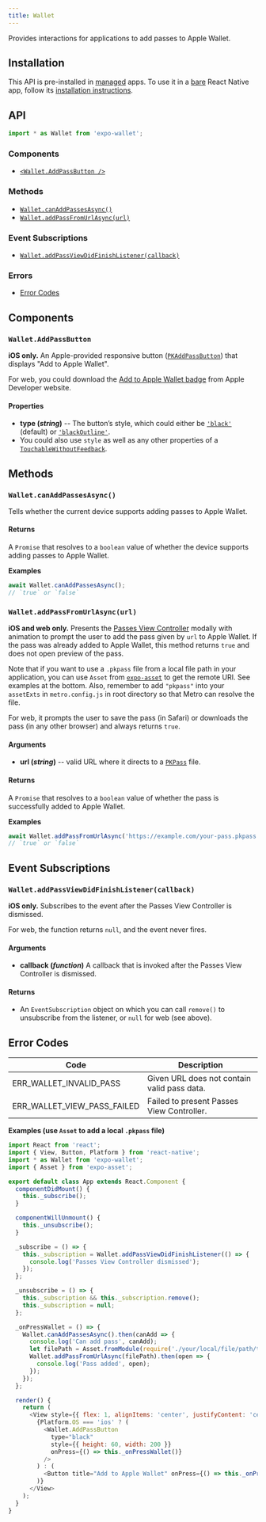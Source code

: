 ```yaml
---
title: Wallet
---
```


Provides interactions for applications to add passes to Apple Wallet.

## Installation

This API is pre-installed in [managed](../../introduction/managed-vs-bare/#managed-workflow) apps. To use it in a [bare](../../introduction/managed-vs-bare/#bare-workflow) React Native app, follow its [installation instructions](https://github.com/expo/expo/tree/master/packages/expo-wallet).

## API

```js
import * as Wallet from 'expo-wallet';
```

### Components

- [`<Wallet.AddPassButton />`](#walletaddpassbutton)

### Methods

- [`Wallet.canAddPassesAsync()`](#walletcanaddpassesasync)
- [`Wallet.addPassFromUrlAsync(url)`](#walletaddpassfromurlasyncurl)

### Event Subscriptions

- [`Wallet.addPassViewDidFinishListener(callback)`](#walletaddpassviewdidfinishlistenercallback)

### Errors

- [Error Codes](#error-codes)

## Components

### `Wallet.AddPassButton`

**iOS only.** An Apple-provided responsive button ([`PKAddPassButton`](https://developer.apple.com/documentation/passkit/pkaddpassbutton)) that displays "Add to Apple Wallet".

For web, you could download the [Add to Apple Wallet badge](https://developer.apple.com/wallet/#related-content) from Apple Developer website.

#### Properties

- **type (_string_)** -- The button’s style, which could either be [`'black'`](https://developer.apple.com/documentation/passkit/pkaddpassbuttonstyle/pkaddpassbuttonstyleblack) (default) or [`'blackOutline'`](https://developer.apple.com/documentation/passkit/pkaddpassbuttonstyle/pkaddpassbuttonstyleblackoutline).
- You could also use `style` as well as any other properties of a [`TouchableWithoutFeedback`](https://facebook.github.io/react-native/docs/touchablewithoutfeedback.html#props).

## Methods

### `Wallet.canAddPassesAsync()`

Tells whether the current device supports adding passes to Apple Wallet.

#### Returns

A `Promise` that resolves to a `boolean` value of whether the device supports adding passes to Apple Wallet.

**Examples**

```js
await Wallet.canAddPassesAsync();
// `true` or `false`
```

### `Wallet.addPassFromUrlAsync(url)`

**iOS and web only.** Presents the [Passes View Controller](https://developer.apple.com/documentation/passkit/pkaddpassesviewcontroller) modally with animation to prompt the user to add the pass given by `url` to Apple Wallet. If the pass was already added to Apple Wallet, this method returns `true` and does not open preview of the pass.

Note that if you want to use a `.pkpass` file from a local file path in your application, you can use `Asset` from [`expo-asset`](../../sdk/asset/) to get the remote URI. See examples at the bottom. Also, remember to add `"pkpass"` into your `assetExts` in `metro.config.js` in root directory so that Metro can resolve the file.

For web, it prompts the user to save the pass (in Safari) or downloads the pass (in any other browser) and always returns `true`.

#### Arguments

- **url (_string_)** -- valid URL where it directs to a [`PKPass`](https://developer.apple.com/documentation/passkit/pkpass) file.

#### Returns

A `Promise` that resolves to a `boolean` value of whether the pass is successfully added to Apple Wallet.

**Examples**

```js
await Wallet.addPassFromUrlAsync('https://example.com/your-pass.pkpass');
// `true` or `false`
```

## Event Subscriptions

### `Wallet.addPassViewDidFinishListener(callback)`

**iOS only.** Subscribes to the event after the Passes View Controller is dismissed.

For web, the function returns `null`, and the event never fires.

#### Arguments

- **callback (_function_)** A callback that is invoked after the Passes View Controller is dismissed.

#### Returns

- An `EventSubscription` object on which you can call `remove()` to unsubscribe from the listener, or `null` for web (see above).

## Error Codes

| Code                        | Description                                 |
| --------------------------- | ------------------------------------------- |
| ERR_WALLET_INVALID_PASS     | Given URL does not contain valid pass data. |
| ERR_WALLET_VIEW_PASS_FAILED | Failed to present Passes View Controller.   |

**Examples (use `Asset` to add a local `.pkpass` file)**

```js
import React from 'react';
import { View, Button, Platform } from 'react-native';
import * as Wallet from 'expo-wallet';
import { Asset } from 'expo-asset';

export default class App extends React.Component {
  componentDidMount() {
    this._subscribe();
  }

  componentWillUnmount() {
    this._unsubscribe();
  }

  _subscribe = () => {
    this._subscription = Wallet.addPassViewDidFinishListener(() => {
      console.log('Passes View Controller dismissed');
    });
  };

  _unsubscribe = () => {
    this._subscription && this._subscription.remove();
    this._subscription = null;
  };

  _onPressWallet = () => {
    Wallet.canAddPassesAsync().then(canAdd => {
      console.log('Can add pass', canAdd);
      let filePath = Asset.fromModule(require('./your/local/file/path/to/pkpass')).uri;
      Wallet.addPassFromUrlAsync(filePath).then(open => {
        console.log('Pass added', open);
      });
    });
  };

  render() {
    return (
      <View style={{ flex: 1, alignItems: 'center', justifyContent: 'center' }}>
        {Platform.OS === 'ios' ? (
          <Wallet.AddPassButton
            type="black"
            style={{ height: 60, width: 200 }}
            onPress={() => this._onPressWallet()}
          />
        ) : (
          <Button title="Add to Apple Wallet" onPress={() => this._onPressWallet()} />
        )}
      </View>
    );
  }
}
```
